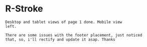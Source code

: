 # R-Stroke

<code>Desktop and tablet views of page 1 done. Mobile view left.</code>


<code>There are some issues with the footer placement, just noticed that, so, i'll rectify and update it asap. Thanks</code>
